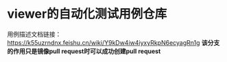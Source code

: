# viewer的自动化测试用例仓库
用例描述文档链接：https://k55uzrndnx.feishu.cn/wiki/Y9kDw4iw4iyxyRkpN6ecyagRn1g
**该分支的作用只是镜像pull request时可以成功创建pull request**
